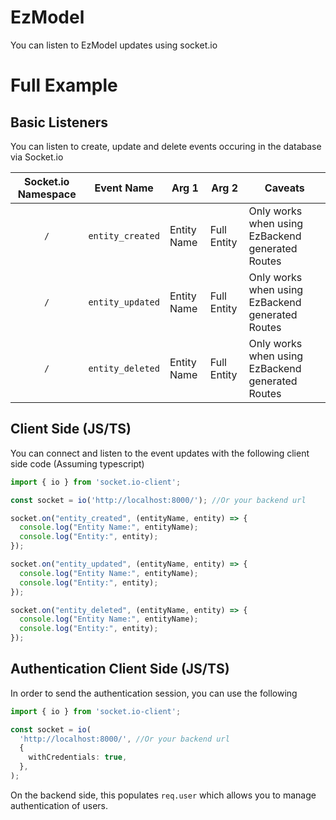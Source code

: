 # EzModel

You can listen to EzModel updates using socket.io

# Full Example

## Basic Listeners

You can listen to create, update and delete events occuring in the database via Socket.io

| Socket.io Namespace | Event Name       | Arg 1       | Arg 2       | Caveats                                          |
| :-----------------: | ---------------- | ----------- | ----------- | ------------------------------------------------ |
|         `/`         | `entity_created` | Entity Name | Full Entity | Only works when using EzBackend generated Routes |
|         `/`         | `entity_updated` | Entity Name | Full Entity | Only works when using EzBackend generated Routes |
|         `/`         | `entity_deleted` | Entity Name | Full Entity | Only works when using EzBackend generated Routes |

## Client Side (JS/TS)

You can connect and listen to the event updates with the following client side code (Assuming typescript)

```ts
import { io } from 'socket.io-client';

const socket = io('http://localhost:8000/'); //Or your backend url

socket.on("entity_created", (entityName, entity) => {
  console.log("Entity Name:", entityName);
  console.log("Entity:", entity);
});

socket.on("entity_updated", (entityName, entity) => {
  console.log("Entity Name:", entityName);
  console.log("Entity:", entity);
});

socket.on("entity_deleted", (entityName, entity) => {
  console.log("Entity Name:", entityName);
  console.log("Entity:", entity);
});
```

## Authentication Client Side (JS/TS)

In order to send the authentication session, you can use the following

```ts
import { io } from 'socket.io-client';

const socket = io(
  'http://localhost:8000/', //Or your backend url
  {
    withCredentials: true,
  },
);
```

On the backend side, this populates `req.user` which allows you to manage authentication of users.
